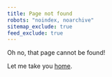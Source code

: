 ```yaml
---
title: Page not found
robots: "noindex, noarchive"
sitemap_exclude: true
feed_exclude: true
---
```


Oh no, that page cannot be found!

Let me take you [home](/).

<!-- Source: https://moonbooth.com/hugo/custom-404/ + https://developer.mozilla.org/en-US/docs/Web/HTTP/Status/404 -->
